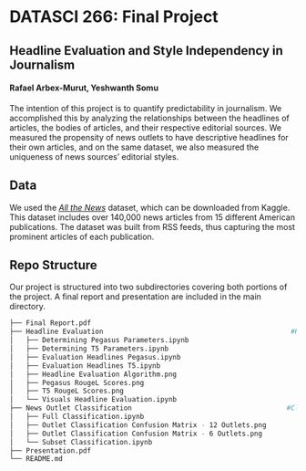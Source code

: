 # DATASCI 266: Final Project

## Headline Evaluation and Style Independency in Journalism
####  Rafael Arbex-Murut, Yeshwanth Somu

The intention of this project is to quantify predictability in journalism. We accomplished this by analyzing the relationships between the headlines of articles, the bodies of articles, and their respective editorial sources. We measured the propensity of news outlets to have descriptive headlines for their own articles, and on the same dataset, we also measured the uniqueness of news sources’ editorial styles.

## Data 

We used the [*All the News*](https://www.kaggle.com/datasets/snapcrack/all-the-news) dataset, which can be downloaded from Kaggle.  This dataset includes over 140,000 news articles from 15 different American publications. The dataset was built from RSS feeds, thus capturing the most prominent articles of each publication.

## Repo Structure

Our project is structured into two subdirectories covering both portions of the project. A final report and presentation are included in the main directory.

```bash
├── Final Report.pdf
├── Headline Evaluation                                              #Headline evaluation using T5 and Pegasus. Algorithm and results included as png files
│   ├── Determining Pegasus Parameters.ipynb
│   ├── Determining T5 Parameters.ipynb
│   ├── Evaluation Headlines Pegasus.ipynb
│   ├── Evaluation Headlines T5.ipynb
│   ├── Headline Evaluation Algorithm.png
│   ├── Pegasus RougeL Scores.png
│   ├── T5 RougeL Scores.png
│   └── Visuals Headline Evaluation.ipynb
├── News Outlet Classification                                      #Classification done on full set of 12 news putlets, and subset of 6 news outlets
│   ├── Full Classification.ipynb
│   ├── Outlet Classification Confusion Matrix - 12 Outlets.png
│   ├── Outlet Classification Confusion Matrix - 6 Outlets.png
│   └── Subset Classification.ipynb
├── Presentation.pdf
└── README.md
```
